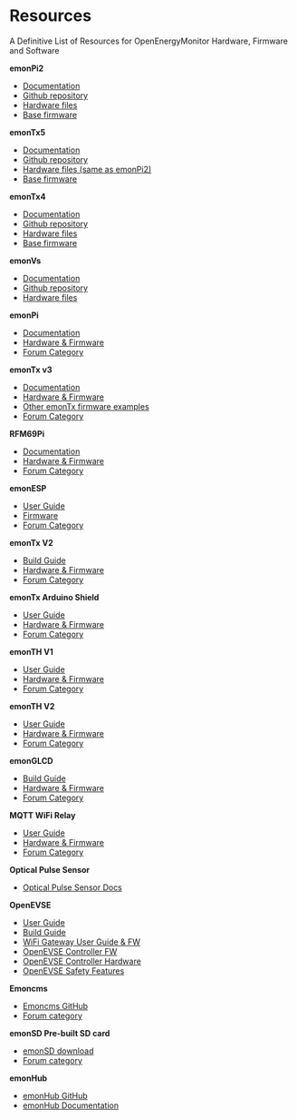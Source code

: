 # Resources

A Definitive List of Resources for OpenEnergyMonitor Hardware, Firmware and Software

**emonPi2**

  - [Documentation](emonpi2/index.md)
  - [Github repository](https://github.com/openenergymonitor/emonpi2)
  - [Hardware files](https://github.com/openenergymonitor/emonpi2/tree/main/hardware)
  - [Base firmware](https://github.com/openenergymonitor/avrdb_firmware)
  
**emonTx5**

  - [Documentation](emontx5/index.md)
  - [Github repository](https://github.com/openenergymonitor/emontx5)
  - [Hardware files (same as emonPi2)](https://github.com/openenergymonitor/emonpi2/tree/main/hardware)
  - [Base firmware](https://github.com/openenergymonitor/avrdb_firmware)

**emonTx4**

  - [Documentation](emontx4/index.md)
  - [Github repository](https://github.com/openenergymonitor/emontx4)
  - [Hardware files](https://github.com/openenergymonitor/emontx4/tree/main/hardware)
  - [Base firmware](https://github.com/openenergymonitor/avrdb_firmware)
  
**emonVs**

  - [Documentation](emontx4/voltage_sensors.md)
  - [Github repository](https://github.com/openenergymonitor/emonVoltageSense)
  - [Hardware files](https://github.com/openenergymonitor/emonVoltageSense/tree/main/v1.1)

**emonPi**

  - [Documentation](emonpi/index.md)
  - [Hardware & Firmware](https://github.com/openenergymonitor/emonpi)
  - [Forum Category](https://community.openenergymonitor.org/c/hardware/emonpi)

**emonTx v3**

  - [Documentation](emontx3/index.md)
  - [Hardware & Firmware](https://github.com/openenergymonitor/emontx3)
  - [Other emonTx firmware examples](https://github.com/openenergymonitor/emonTxFirmware)
  - [Forum Category](https://community.openenergymonitor.org/c/hardware/emontx)

**RFM69Pi**

  - [Documentation](/emonbase/rfm69-pi.md)
  - [Hardware & Firmware](https://github.com/openenergymonitor/rfm2pi)
  - [Forum Category](https://community.openenergymonitor.org/c/hardware/rfm69pi)

**emonESP**

  - [User Guide](emontx3/esp8266.md)
  - [Firmware](https://github.com/openenergymonitor/emonesp)
  - [Forum Category](https://community.openenergymonitor.org/c/hardware/emonesp)

 
**emonTx V2**

   - [Build Guide](https://github.com/openenergymonitor/emontx2/blob/master/buildguide.md)
   - [Hardware & Firmware](https://github.com/openenergymonitor/emontx2)
   - [Forum Category](https://community.openenergymonitor.org/c/hardware/emontx)

**emonTx Arduino Shield**

  - [User Guide](https://github.com/openenergymonitor/emontx-shield)
  - [Hardware & Firmware](https://github.com/openenergymonitor/emontx-shield)
  - [Forum Category](https://community.openenergymonitor.org/c/hardware/emontx)

**emonTH V1**

  - [User Guide](https://github.com/openenergymonitor/emonTH/blob/master/README.md)
  - [Hardware & Firmware](https://github.com/openenergymonitor/emonth)
  - [Forum Category](https://community.openenergymonitor.org/c/hardware/emonth)

**emonTH V2**

  - [User Guide](https://docs.openenergymonitor.org/emonth2/index.html)
  - [Hardware & Firmware](https://github.com/openenergymonitor/emonth2)
  - [Forum Category](https://community.openenergymonitor.org/c/hardware/emonth)

**emonGLCD**

  - [Build Guide](https://github.com/openenergymonitor/EmonGLCD/tree/master/buildguide) 
  - [Hardware & Firmware](https://github.com/openenergymonitor/emonglcd)
  - [Forum Category](https://community.openenergymonitor.org/c/hardware/display)

**MQTT WiFi Relay**

  - [User Guide](https://github.com/openenergymonitor/ESP8266_Relay_Board)
  - [Hardware & Firmware](https://github.com/openenergymonitor/ESP8266_Relay_Board)
  - [Forum Category](https://community.openenergymonitor.org/c/hardware/wifi-relay)

**Optical Pulse Sensor**

  - [Optical Pulse Sensor Docs](https://docs.openenergymonitor.org/emonpi/pulse_counting.html)

**OpenEVSE**
  - [User Guide](https://docs.openenergymonitor.org/emonevse/index.html)
  - [Build Guide](http://openevse.dozuki.com/Guide/OpenEVSE+50A+Charging+Station/8)
  - [WiFi Gateway User Guide & FW](https://github.com/openevse/ESP8266_WiFi_v2.x/)
  - [OpenEVSE Controller FW](https://github.com/OpenEVSE/open_evse)
  - [OpenEVSE Controller Hardware](https://github.com/OpenEVSE/OpenEVSE_PLUS)
  - [OpenEVSE Safety Features](https://openev.freshdesk.com/support/solutions/articles/6000113537-openevse-safety-features)

**Emoncms**

  - [Emoncms GitHub](https://github.com/emoncms/emoncms)
  - [Forum category](https://community.openenergymonitor.org/c/emoncms)

**emonSD Pre-built SD card**

  - [emonSD download](emonsd/download.md)
  - [Forum category](https://community.openenergymonitor.org/c/emonsd)

**emonHub**
  
  - [emonHub GitHub](https://github.com/openenergymonitor/emonhub)
  - [emonHub Documentation](emonhub/index.md)
